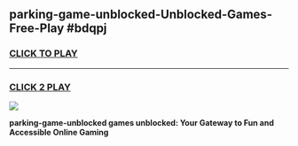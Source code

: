 
## parking-game-unblocked-Unblocked-Games-Free-Play #bdqpj
<h3>
<a href="https://us.freeplayer.one?title=parking-game-unblocked&ref=9M">CLICK TO PLAY</a></h3>
<hr>

<h3>
<a href="https://us.freeplayer.one?title=parking-game-unblocked&ref=9M">CLICK 2 PLAY</a>
  
</h3>

<a href="https://us.freeplayer.one?title=parking-game-unblocked&ref=9M"><img src="https://clearcache.store/games.png"></a>


**parking-game-unblocked games unblocked: Your Gateway to Fun and Accessible Online Gaming**

